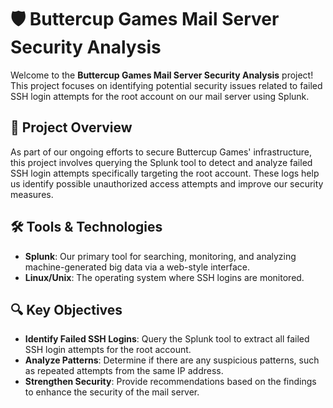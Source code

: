 # 🛡️ Buttercup Games Mail Server Security Analysis

Welcome to the **Buttercup Games Mail Server Security Analysis** project! This project focuses on identifying potential security issues related to failed SSH login attempts for the root account on our mail server using Splunk.

## 🚀 Project Overview

As part of our ongoing efforts to secure Buttercup Games' infrastructure, this project involves querying the Splunk tool to detect and analyze failed SSH login attempts specifically targeting the root account. These logs help us identify possible unauthorized access attempts and improve our security measures.

## 🛠️ Tools & Technologies

- **Splunk**: Our primary tool for searching, monitoring, and analyzing machine-generated big data via a web-style interface.
- **Linux/Unix**: The operating system where SSH logins are monitored.

## 🔍 Key Objectives

- **Identify Failed SSH Logins**: Query the Splunk tool to extract all failed SSH login attempts for the root account.
- **Analyze Patterns**: Determine if there are any suspicious patterns, such as repeated attempts from the same IP address.
- **Strengthen Security**: Provide recommendations based on the findings to enhance the security of the mail server.


